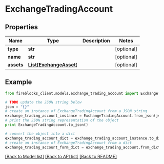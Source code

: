 # ExchangeTradingAccount


## Properties
Name | Type | Description | Notes
------------ | ------------- | ------------- | -------------
**type** | **str** |  | [optional] 
**name** | **str** |  | [optional] 
**assets** | [**List[ExchangeAsset]**](ExchangeAsset.md) |  | [optional] 

## Example

```python
from fireblocks_client.models.exchange_trading_account import ExchangeTradingAccount

# TODO update the JSON string below
json = "{}"
# create an instance of ExchangeTradingAccount from a JSON string
exchange_trading_account_instance = ExchangeTradingAccount.from_json(json)
# print the JSON string representation of the object
print ExchangeTradingAccount.to_json()

# convert the object into a dict
exchange_trading_account_dict = exchange_trading_account_instance.to_dict()
# create an instance of ExchangeTradingAccount from a dict
exchange_trading_account_form_dict = exchange_trading_account.from_dict(exchange_trading_account_dict)
```
[[Back to Model list]](../README.md#documentation-for-models) [[Back to API list]](../README.md#documentation-for-api-endpoints) [[Back to README]](../README.md)


